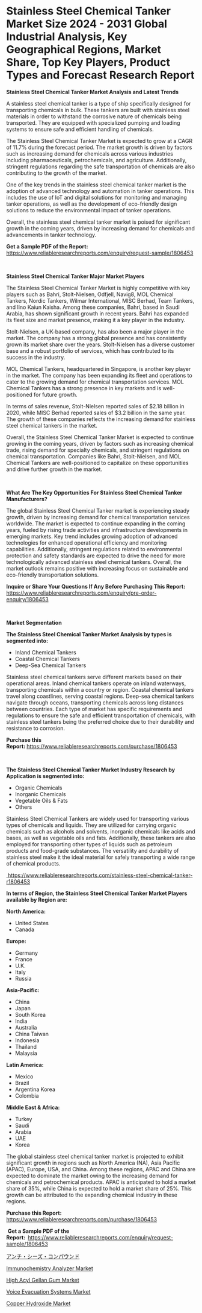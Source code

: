 <p><h1>Stainless Steel Chemical Tanker Market Size 2024 - 2031 Global Industrial Analysis, Key Geographical Regions, Market Share, Top Key Players, Product Types and Forecast Research Report</h1></p><p><strong>Stainless Steel Chemical Tanker Market Analysis and Latest Trends</strong></p>
<p><p>A stainless steel chemical tanker is a type of ship specifically designed for transporting chemicals in bulk. These tankers are built with stainless steel materials in order to withstand the corrosive nature of chemicals being transported. They are equipped with specialized pumping and loading systems to ensure safe and efficient handling of chemicals.</p><p>The Stainless Steel Chemical Tanker Market is expected to grow at a CAGR of 11.7% during the forecast period. The market growth is driven by factors such as increasing demand for chemicals across various industries including pharmaceuticals, petrochemicals, and agriculture. Additionally, stringent regulations regarding the safe transportation of chemicals are also contributing to the growth of the market.</p><p>One of the key trends in the stainless steel chemical tanker market is the adoption of advanced technology and automation in tanker operations. This includes the use of IoT and digital solutions for monitoring and managing tanker operations, as well as the development of eco-friendly design solutions to reduce the environmental impact of tanker operations.</p><p>Overall, the stainless steel chemical tanker market is poised for significant growth in the coming years, driven by increasing demand for chemicals and advancements in tanker technology.</p></p>
<p><strong>Get a Sample PDF of the Report:&nbsp;</strong> <a href="https://www.reliableresearchreports.com/enquiry/request-sample/1806453">https://www.reliableresearchreports.com/enquiry/request-sample/1806453</a></p>
<p>&nbsp;</p>
<p><strong>Stainless Steel Chemical Tanker Major Market Players</strong></p>
<p><p>The Stainless Steel Chemical Tanker Market is highly competitive with key players such as Bahri, Stolt-Nielsen, Odfjell, Navig8, MOL Chemical Tankers, Nordic Tankers, Wilmar International, MISC Berhad, Team Tankers, and Iino Kaiun Kaisha. Among these companies, Bahri, based in Saudi Arabia, has shown significant growth in recent years. Bahri has expanded its fleet size and market presence, making it a key player in the industry.</p><p>Stolt-Nielsen, a UK-based company, has also been a major player in the market. The company has a strong global presence and has consistently grown its market share over the years. Stolt-Nielsen has a diverse customer base and a robust portfolio of services, which has contributed to its success in the industry.</p><p>MOL Chemical Tankers, headquartered in Singapore, is another key player in the market. The company has been expanding its fleet and operations to cater to the growing demand for chemical transportation services. MOL Chemical Tankers has a strong presence in key markets and is well-positioned for future growth.</p><p>In terms of sales revenue, Stolt-Nielsen reported sales of $2.18 billion in 2020, while MISC Berhad reported sales of $3.2 billion in the same year. The growth of these companies reflects the increasing demand for stainless steel chemical tankers in the market.</p><p>Overall, the Stainless Steel Chemical Tanker Market is expected to continue growing in the coming years, driven by factors such as increasing chemical trade, rising demand for specialty chemicals, and stringent regulations on chemical transportation. Companies like Bahri, Stolt-Nielsen, and MOL Chemical Tankers are well-positioned to capitalize on these opportunities and drive further growth in the market.</p></p>
<p>&nbsp;</p>
<p><strong>What Are The Key Opportunities For Stainless Steel Chemical Tanker Manufacturers?</strong></p>
<p><p>The global Stainless Steel Chemical Tanker market is experiencing steady growth, driven by increasing demand for chemical transportation services worldwide. The market is expected to continue expanding in the coming years, fueled by rising trade activities and infrastructure developments in emerging markets. Key trend includes growing adoption of advanced technologies for enhanced operational efficiency and monitoring capabilities. Additionally, stringent regulations related to environmental protection and safety standards are expected to drive the need for more technologically advanced stainless steel chemical tankers. Overall, the market outlook remains positive with increasing focus on sustainable and eco-friendly transportation solutions.</p></p>
<p><strong>Inquire or Share Your Questions If Any Before Purchasing This Report:</strong> <a href="https://www.reliableresearchreports.com/enquiry/pre-order-enquiry/1806453">https://www.reliableresearchreports.com/enquiry/pre-order-enquiry/1806453</a></p>
<p>&nbsp;</p>
<p><strong>Market Segmentation</strong></p>
<p><strong>The Stainless Steel Chemical Tanker Market Analysis by types is segmented into:</strong></p>
<p><ul><li>Inland Chemical Tankers</li><li>Coastal Chemical Tankers</li><li>Deep-Sea Chemical Tankers</li></ul></p>
<p><p>Stainless steel chemical tankers serve different markets based on their operational areas. Inland chemical tankers operate on inland waterways, transporting chemicals within a country or region. Coastal chemical tankers travel along coastlines, serving coastal regions. Deep-sea chemical tankers navigate through oceans, transporting chemicals across long distances between countries. Each type of market has specific requirements and regulations to ensure the safe and efficient transportation of chemicals, with stainless steel tankers being the preferred choice due to their durability and resistance to corrosion.</p></p>
<p><strong>Purchase this Report:&nbsp;</strong><a href="https://www.reliableresearchreports.com/purchase/1806453">https://www.reliableresearchreports.com/purchase/1806453</a></p>
<p>&nbsp;</p>
<p><strong>The Stainless Steel Chemical Tanker Market Industry Research by Application is segmented into:</strong></p>
<p><ul><li>Organic Chemicals</li><li>Inorganic Chemicals</li><li>Vegetable Oils & Fats</li><li>Others</li></ul></p>
<p><p>Stainless Steel Chemical Tankers are widely used for transporting various types of chemicals and liquids. They are utilized for carrying organic chemicals such as alcohols and solvents, inorganic chemicals like acids and bases, as well as vegetable oils and fats. Additionally, these tankers are also employed for transporting other types of liquids such as petroleum products and food-grade substances. The versatility and durability of stainless steel make it the ideal material for safely transporting a wide range of chemical products.</p></p>
<p><a href="https://www.reliableresearchreports.com/stainless-steel-chemical-tanker-r1806453">&nbsp;https://www.reliableresearchreports.com/stainless-steel-chemical-tanker-r1806453</a></p>
<p><strong>In terms of Region, the Stainless Steel Chemical Tanker Market Players available by Region are:</strong></p>
<p>
    <p> <strong> North America: </strong>
        <ul>
            <li>United States</li>
            <li>Canada</li>
        </ul>
        </p> 
    <p> <strong> Europe: </strong>
        <ul>
            <li>Germany</li>
            <li>France</li>
            <li>U.K.</li>
            <li>Italy</li>
            <li>Russia</li>
        </ul>
        </p> 
    <p> <strong> Asia-Pacific: </strong>
        <ul>
            <li>China</li>
            <li>Japan</li>
            <li>South Korea</li>
            <li>India</li>
            <li>Australia</li>
            <li>China Taiwan</li>
            <li>Indonesia</li>
            <li>Thailand</li>
            <li>Malaysia</li>
        </ul>
        </p> 
    <p> <strong> Latin America: </strong>
        <ul>
            <li>Mexico</li>
            <li>Brazil</li>
            <li>Argentina Korea</li>
            <li>Colombia</li>
        </ul>
        </p> 
    <p> <strong> Middle East & Africa: </strong>
        <ul>
            <li>Turkey</li>
            <li>Saudi</li>
            <li>Arabia</li>
            <li>UAE</li>
            <li>Korea</li>
        </ul>
    </p>
    </p>
<p><p>The global stainless steel chemical tanker market is projected to exhibit significant growth in regions such as North America (NA), Asia Pacific (APAC), Europe, USA, and China. Among these regions, APAC and China are expected to dominate the market owing to the increasing demand for chemicals and petrochemical products. APAC is anticipated to hold a market share of 35%, while China is expected to hold a market share of 25%. This growth can be attributed to the expanding chemical industry in these regions.</p></p>
<p><strong>Purchase this Report: </strong><a href="https://www.reliableresearchreports.com/purchase/1806453">https://www.reliableresearchreports.com/purchase/1806453</a></p>
<p>&nbsp;<strong>Get a Sample PDF of the Report:&nbsp;&nbsp;</strong><a href="https://www.reliableresearchreports.com/enquiry/request-sample/1806453">https://www.reliableresearchreports.com/enquiry/request-sample/1806453</a></p>
<p><strong></strong></p>
<p><p><a href="https://github.com/nemesis2824/Market-Research-Report-List-1/blob/main/608307428027.md">アンチ・シーズ・コンパウンド</a></p><p><a href="https://github.com/nicholepatriciadoylenwnrjr0/Market-Research-Report-List-2/blob/main/immunochemistry-analyzer-market.md">Immunochemistry Analyzer Market</a></p><p><a href="https://issuu.com/reportprime-2/docs/high-acyl-gellan-gum-market-size-20_34e7249edae6cd">High Acyl Gellan Gum Market</a></p><p><a href="https://github.com/gamblestampleyjenny50m5sl6/Market-Research-Report-List-2/blob/main/voice-evacuation-systems-market.md">Voice Evacuation Systems Market</a></p><p><a href="https://issuu.com/reportprime-2/docs/copper-hydroxide-market-size-2030.pptx">Copper Hydroxide Market</a></p></p>
